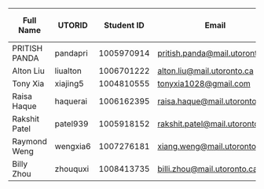 | Full Name     | UTORID   | Student ID | Email                          | Best Way to Contact | Discord Username  |
|---------------|----------|------------|--------------------------------|---------------------|-------------------|
| PRITISH PANDA | pandapri | 1005970914 | pritish.panda@mail.utoronto.ca | Discord             | Lordpritish#3449  |
| Alton Liu     | liualton | 1006701222 | alton.liu@mail.utoronto.ca     | Discord             | KaptainDoosh#3137 |
| Tony Xia      | xiajing5 | 1004810555 | tonyxia1028@gmail.com          | discord             | tonnie#1028       |
| Raisa Haque   | haquerai | 1006162395 | raisa.haque@mail.utoronto.ca   | email               | rh#7090           |
| Rakshit Patel | patel939 | 1005918152 | rakshit.patel@mail.utoronto.ca | Discord             | R443#3526         |
| Raymond Weng  | wengxia6 | 1007276181 | xiang.weng@mail.utoronto.ca    | Discord             | Acel#7439         |
| Billy Zhou    | zhouquxi | 1008413735 | billi.zhou@mail.utoronto.ca    | Discord             | RoyaleM#9712      |

